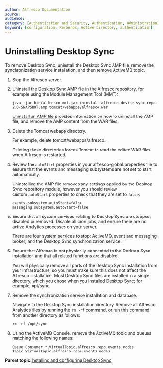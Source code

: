 ```yaml
---
author: Alfresco Documentation
source: 
audience: 
category: [Authentication and Security, Authentication, Administration]
keyword: [configuration, Kerberos, Active Directory, authentication]
---
```


# Uninstalling Desktop Sync

To remove Desktop Sync, uninstall the Desktop Sync AMP file, remove the synchronization service installation, and then remove ActiveMQ topic.

1.  Stop the Alfresco server.

2.  Uninstall the Desktop Sync AMP file in the Alfresco repository, for example using the Module Management Tool \(MMT\):

    ```
    java -jar bin/alfresco-mmt.jar ﻿uninstall alfresco-device-sync-repo-2.0-SNAPSHOT.amp tomcat/webapps/alfresco.war
    ```

    [Uninstall an AMP file](http://docs.alfresco.com/5.0/tasks/uninstall-amp.html) provides information on how to uninstall the AMP file, and remove the AMP content from the WAR files.

3.  Delete the Tomcat webapp directory.

    For example, delete tomcat/webapps/alfresco.

    Deleting these directories forces Tomcat to read the edited WAR files when Alfresco is restarted.

4.  Review the `autoStart` properties in your alfresco-global.properties file to ensure that the events and messaging subsystems are not set to start automatically.

    Uninstalling the AMP file removes any settings applied by the Desktop Sync repository module, however you should review custom `autoStart` properties to check that they are set to `false`:

    ```
    events.subsystem.autoStart=false
    messaging.subsystem.autoStart=false
    ```

5.  Ensure that all system services relating to Desktop Sync are stopped, disabled or removed. Disable all cron jobs, and ensure there are no active Analytics processes on your server.

    There are four system services to stop: ActiveMQ, event and messaging broker, and the Desktop Sync synchronization service.

6.  Ensure that Alfresco is not physically connected to the Desktop Sync installation and that all related functions are disabled.

    You will physically remove all parts of the Desktop Sync installation from your infrastructure, so you must make sure this does not affect the Alfresco installation. Most Desktop Sync files are installed in a single directory, which you chose when you installed Desktop Sync; for example, opt/sync.

7.  Remove the synchronization service installation and database.

    Navigate to the Desktop Sync installation directory. Remove all Alfresco Analytics files by running the `rm -rf` command, or run this command from another directory as follows:

    ```
    rm -rf /opt/sync
    ```

8.  Using the ActiveMQ Console, remove the ActiveMQ topic and queues matching the following names:

    ```
    Queue Consumer.*.VirtualTopic.alfresco.repo.events.nodes
    Topic VirtualTopic.alfresco.repo.events.nodes
    ```


**Parent topic:**[Installing and configuring Desktop Sync](../concepts/desktopsync-admin.md)

